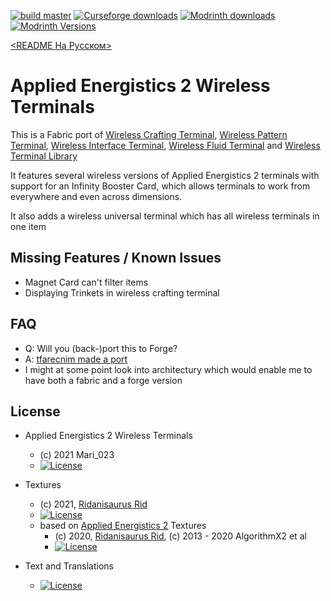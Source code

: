 [![build master](https://github.com/Mari023/AE2WirelessTerminalLibrary/actions/workflows/build_master.yml/badge.svg)](https://github.com/Mari023/AE2WirelessTerminalLibrary/actions/workflows/build_master.yml)
[![Curseforge downloads](http://cf.way2muchnoise.eu/full_459929_downloads.svg)](https://www.curseforge.com/minecraft/mc-mods/applied-energistics-2-wireless-terminals)
[![Modrinth downloads](https://modrinth-utils.vercel.app/api/badge/downloads?id=pNabrMMw&logo=true)](https://modrinth.com/mod/applied-energistics-2-wireless-terminals)
[![Modrinth Versions](https://modrinth-utils.vercel.app/api/badge/versions?id=pNabrMMw&logo=true)](https://modrinth.com/mod/applied-energistics-2-wireless-terminals/versions)

[<README На Русском>](/RUREADEME.md)

Applied Energistics 2 Wireless Terminals
========================================
This is a Fabric port
of [Wireless Crafting Terminal](https://www.curseforge.com/minecraft/mc-mods/wireless-crafting-terminal),
[Wireless Pattern Terminal](https://www.curseforge.com/minecraft/mc-mods/wireless-pattern-terminal),
[Wireless Interface Terminal](https://www.curseforge.com/minecraft/mc-mods/wireless-interface-terminal),
[Wireless Fluid Terminal](https://www.curseforge.com/minecraft/mc-mods/wireless-fluid-terminal) and
[Wireless Terminal Library](https://www.curseforge.com/minecraft/mc-mods/ae2wtlib)

It features several wireless versions of Applied Energistics 2 terminals with support for an Infinity Booster Card,
which allows terminals to work from everywhere and even across dimensions.

It also adds a wireless universal terminal which has all wireless terminals in one item

## Missing Features / Known Issues

- Magnet Card can't filter items
- Displaying Trinkets in wireless crafting terminal

## FAQ

- Q: Will you (back-)port this to Forge?
- A: [tfarecnim made a port](https://www.curseforge.com/minecraft/mc-mods/applied-energistics-2-wireless-terminals-forge)
- I might at some point look into architectury which would enable me to have both a fabric and a forge version


## License

* Applied Energistics 2 Wireless Terminals
  - (c) 2021 Mari_023
  - [![License](https://img.shields.io/badge/License-MIT-red.svg?style=flat-square)](http://opensource.org/licenses/MIT)

* Textures
  - (c) 2021, [Ridanisaurus Rid](https://github.com/Ridanisaurus/)
  - [![License](https://img.shields.io/badge/License-CC%20BY--NC--SA%203.0-yellow.svg?style=flat-square)](https://creativecommons.org/licenses/by-nc-sa/3.0/)
  - based on [Applied Energistics 2](https://github.com/AppliedEnergistics/Applied-Energistics-2) Textures
    - (c) 2020, [Ridanisaurus Rid](https://github.com/Ridanisaurus/), (c) 2013 - 2020 AlgorithmX2 et al
    - [![License](https://img.shields.io/badge/License-CC%20BY--NC--SA%203.0-yellow.svg?style=flat-square)](https://creativecommons.org/licenses/by-nc-sa/3.0/)

* Text and Translations
  - [![License](https://img.shields.io/badge/License-No%20Restriction-green.svg?style=flat-square)](https://creativecommons.org/publicdomain/zero/1.0/)
